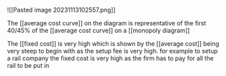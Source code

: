 ![[Pasted image 20231113102557.png]]

The [[average cost curve]] on the diagram is representative of the first 40/45% of the [[average cost curve]] on a [[monopoly diagram]] 

The [[fixed cost]] is very high which is shown by the [[average cost]] being very steep to begin with as the setup fee is very high. 
for example to setup a rail company the fixed cost is very high as the firm has to pay for all the rail to be put in